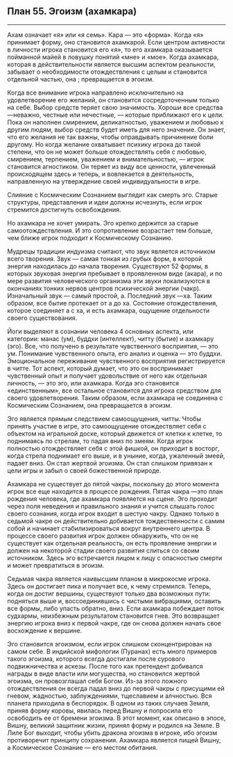 ## План 55. Эгоизм (ахамкара)


---
Ахам означает «я» или «я семь». Кара — это «форма». Когда «я» принимает форму, оно становится ахамкарой. Если центром активности в личности игрока становится его «я», то его ахамкара оказывается пойманной майей в ловушку понятий «мне» и «мое». Когда ахамкара, которая в действительности является высшим аспектом реальности, забывает о необходимости отождествления с целым и становится отдельной частью, она ; превращается в эгоизм. 

Когда все внимание игрока направлено исключительно на удовлетворение его желаний, он становится сосредоточенным только на себе. Выбор средств теряет свою значимость. Хороши все средства —неважно, честные или нечестные, — которые приближают его к цели. Пока он наполнен смирением, деликатностью, уважением и любовью к другим людям, выбор средств будет иметь для него значение. Он знает, что его желания не так важны, чтобы оправдывать причинение боли другому. Но когда желание охватывает психику игрока до такой степени, что он не может больше отождествлять себя с любовью, смирением, терпением, уважением и внимательностью, — игрок становится агностиком. Он теряет из виду все ценности, увлеченный происходящем здесь и теперь, и вовлекается в деятельность, направленную на утверждение своей индивидуальности в игре. 

Слияние с Космическим Сознанием выглядит как смерть эго. Старые структуры, представления и идеи должны исчезнуть, если игрок стремится достигнуть освобождения. 

Но ахамкара не хочет умирать. Эго крепко держится за старые самоотождествления. И это сопротивление возрастает тем больше, чем ближе игрок подходит к Космическому Сознанию. 

Мудрецы традиции индуизма считают, что звук является источником всего творения. Звук — самая тонкая из грубых форм, в которой энергия находилась до начала творения. Существуют 52 формы, в которых звуковая энергия пребывает в проявленном виде (акара), и по мере развития человеческого организма эти звуки локализуются в окончаниях тонких нервов центров психической энергии (чакр). Изначальный звук — самый простой, а. Последний звук —ха. Таким образом, все бытие протекает от а до ха. Состояние отождествления, которое соединяет а с ха, и есть ахамкара, ощущение отдельности своего существования. 

Йоги выделяют в сознании человека 4 основных аспекта, или категории: манас (ум), буддхи (интеллект), читту (бытие) и ахамкару (эго). Все, что получено в результате чувственного восприятия, — это ум. Понимание чувственного опыта, его анализ и оценка — это буддхи. Эмоциональное переживание чувственного восприятия регистрируется в читте. Тот аспект, который думает, что это он воспринимает чувственный опыт и получает удовольствие от него как отдельная личность, — это эго, или ахамкара. Когда эго становится «единственным», все остальное становится для игрока средством для своего удовлетворения. Таким образом, если ахамкара не соединена с Космическим Сознанием, она превращается в эгоизм. 

Эго является прямым следствием самоощущения, читты. Чтобы принять участие в игре, это самоощущение отождествляет себя с объектом на игральной доске, который движется от клетки к клетке, то поднимаясь по стрелам, то падая вниз по змеям. Когда игрок полностью отождествляет себя с этой фишкой, он приходит в восторг, когда стрела поднимает его выше, и в уныние, когда, ужаленный змеей, падает вниз. Он стал жертвой эгоизма. Он стал слишком привязан к цели игры и забыл о своей божественной природе. 

Ахамкара не существует до пятой чакры, поскольку до этого момента игрок все еще находится в процессе рождения. Пятая чакра —это план рождения человека, где ахамкара появляется на сцене. Эго проходит через поля неведения и правильного знания и учится слышать голос своего сознания, когда игрок входит в шестую чакру. Однако только в седьмой чакре он действительно добивается тождественности с самим собой и начинает стабилизироваться вокруг внутреннего центра. В процессе своего развития игрок должен обнаружить, что он не существует как отдельная реальность, он есть проявление энергии и должен на некоторой стадии своего развития слиться со своим источником. Здесь эго встречается лицом к лицу с опасностью смерти и может превратиться в эгоизм. 

Седьмая чакра является наивысшим планом в микрокосме игрока. Здесь он достигает пика и получает все, к чему стремился. Теперь, когда он достиг вершины, существуют только два возможных пути: подняться выше и, воссоединившись с чистыми вибрациями, оставить все формы, либо упасть обратно, вниз. Если ахамкара побеждает поток судхармы, неизбежным результатом становится гнев. Это возвращает энергию игрока вниз к первой чакре, где он снова должен начать свое восхождение к вершине. 

Эго становится эгоизмом, если игрок слишком сконцентрирован на самом себе. В индийской мифологии (Пуранах) есть много примеров такого эгоизма, которого всегда достигали после сурового подвижничества и аскезы. После того как претендент добивался награды в виде власти или могущества, но становился жертвой эгоизма, он провозглашал себя Богом. Из-за этого ложного отождествления он всегда падал вниз до первой чакры с присущими ей гневом, жадностью, заблуждениями, тщеславием и алчностью. Вся планета приходила в беспорядок. В одном из таких случаев Земля, приняв форму коровы, явилась перед Вишну и попросила его освободить ее от бремени эгоизма. В этот момент, как описано в эпосе, Вишну, великий защитник жизни, принял форму и родился на Земле. В Лиле Бог выходит, чтобы убить дракона эгоизма в игроке, ибо эгоизм противоречит принципу сохранения. Ахамкара является пищей Вишну, а Космическое Сознание — его местом обитания.

